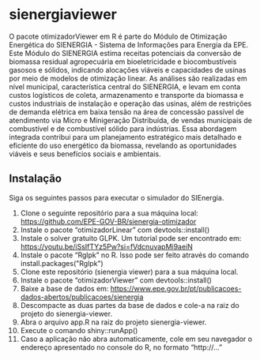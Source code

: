 # sienergiaviewer

<!-- badges: start -->
<!-- badges: end -->

O pacote otimizadorViewer em R é parte do Módulo de Otimização Energética do SIENERGIA - Sistema de Informações para Energia da EPE. Este Módulo do SIENERGIA estima receitas potenciais da conversão de biomassa residual agropecuária em bioeletricidade e biocombustíveis gasosos e sólidos, indicando alocações viáveis e capacidades de usinas por meio de modelos de otimização linear. As análises são realizadas em nível municipal, característica central do SIENERGIA, e levam em conta custos logísticos de coleta, armazenamento e transporte da biomassa e custos industriais de instalação e operação das usinas, além de restrições de demanda elétrica em baixa tensão na área de concessão passível de atendimento via Micro e Minigeração Distribuída, de vendas municipais de combustível e de combustível sólido para indústrias. Essa abordagem integrada contribui para um planejamento estratégico mais detalhado e eficiente do uso energético da biomassa, revelando as oportunidades viáveis e seus benefícios sociais e ambientais.

## Instalação

Siga os seguintes passos para executar o simulador do SIEnergia.

1.	Clone o seguinte repositório para a sua máquina local: https://github.com/EPE-GOV-BR/sienergia-otimizador 
2.	Instale o pacote “otimizadorLinear” com devtools::install()
3.	Instale o solver gratuito GLPK. Um tutorial pode ser encontrado em: https://youtu.be/iSsIfTYz5Pw?si=fVdcnuvapMi9aeiN 
4.	Instale o pacote “Rglpk” no R. Isso pode ser feito através do comando install.packages("Rglpk")
5.	Clone este repositório (sienergia viewer) para a sua máquina local.
6.	Instale o pacote “otimizadorViewer” com devtools::install()
7.	Baixe a base de dados em: https://www.epe.gov.br/pt/publicacoes-dados-abertos/publicacoes/sienergia 
8.	Descompacte as duas partes da base de dados e cole-a na raiz do projeto do sienergia-viewer.
9.	Abra o arquivo app.R na raiz do projeto sienergia-viewer.
10.	Execute o comando shiny::runApp()
11.	Caso a aplicação não abra automaticamente, cole em seu navegador o endereço apresentado no console do R, no formato “http://...” 

